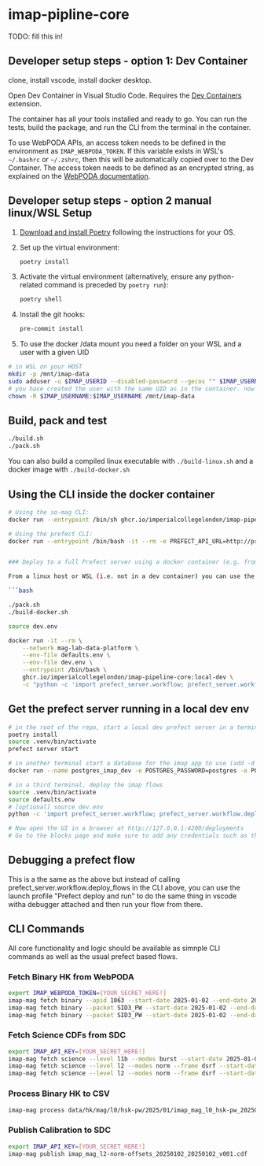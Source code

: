 # imap-pipline-core

TODO: fill this in!

## Developer setup steps - option 1: Dev Container

clone, install vscode, install docker desktop.

Open Dev Container in Visual Studio Code. Requires the [Dev Containers](https://marketplace.visualstudio.com/items?itemName=ms-vscode-remote.remote-containers) extension.

The container has all your tools installed and ready to go. You can run the tests, build the package, and run the CLI from the terminal in the container.

To use WebPODA APIs, an access token needs to be defined in the environment as `IMAP_WEBPODA_TOKEN`. If this variable exists in WSL's `~/.bashrc` or `~/.zshrc`, then this will be automatically copied over to the Dev Container. The access token needs to be defined as an encrypted string, as explained on the [WebPODA documentation](https://lasp.colorado.edu/ops/imap/poda/#auth).

## Developer setup steps - option 2 manual linux/WSL Setup

1. [Download and install Poetry](https://python-poetry.org/docs/#installation) following the instructions for your OS.
2. Set up the virtual environment:

    ```bash
    poetry install
    ```

3. Activate the virtual environment (alternatively, ensure any python-related command is preceded by `poetry run`):

    ```bash
    poetry shell
    ```

4. Install the git hooks:

    ```bash
    pre-commit install
    ```

5. To use the docker /data mount you need a folder on your WSL and a user with a given UID

```bash
# in WSL on your HOST
mkdir -p /mnt/imap-data
sudo adduser -u $IMAP_USERID --disabled-password --gecos "" $IMAP_USERNAME
# you have created the user with the same UID as in the container. now grant the folder to the user
chown -R $IMAP_USERNAME:$IMAP_USERNAME /mnt/imap-data
```

## Build, pack and test

```bash
./build.sh
./pack.sh
```

You can also build a compiled linux executable with `./build-linux.sh` and a docker image with `./build-docker.sh`

## Using the CLI inside the docker container

```bash
# Using the so-mag CLI:
docker run --entrypoint /bin/sh ghcr.io/imperialcollegelondon/imap-pipeline-core:local-dev -c "imap-mag hello world"

# Using the prefect CLI:
docker run --entrypoint /bin/bash -it --rm -e PREFECT_API_URL=http://prefect:4200/api --network mag-lab-data-platform ghcr.io/imperialcollegelondon/imap-pipeline-core:local-dev -c "prefect --version"


### Deploy to a full Prefect server using a docker container (e.g. from WSL)

From a linux host or WSL (i.e. not in a dev container) you can use the container image to run a deployment:

```bash

./pack.sh
./build-docker.sh

source dev.env

docker run -it --rm \
    --network mag-lab-data-platform \
    --env-file defaults.env \
    --env-file dev.env \
    --entrypoint /bin/bash \
    ghcr.io/imperialcollegelondon/imap-pipeline-core:local-dev \
    -c "python -c 'import prefect_server.workflow; prefect_server.workflow.deploy_flows()'"
```

## Get the prefect server running in a local dev env

```bash
# in the root of the repo, start a local dev prefect server in a terminal
poetry install
source .venv/bin/activate
prefect server start

# in another terminal start a database for the imap app to use (add -d for detached mode)
docker run --name postgres_imap_dev -e POSTGRES_PASSWORD=postgres -e POSTGRES_USER=postgres -e POSTGRES_DATABASE=imap -p 5432:5432 postgres:17-alpine

# in a third terminal, deploy the imap flows
source .venv/bin/activate
source defaults.env
# [optional] source dev.env
python -c 'import prefect_server.workflow; prefect_server.workflow.deploy_flows(local_debug=True)'

# Now open the UI in a browser at http://127.0.0.1:4200/deployments
# Go to the blocks page and make sure to add any credentials such as the web poda auth code
```

## Debugging a prefect flow

This is a the same as the above but instead of calling prefect_server.workflow.deploy_flows in the CLI above, you can use the launch profile "Prefect deploy and run" to do the same thing in vscode witha  debugger attached and then run your flow from there.

## CLI Commands

All core functionality and logic should be available as simnple CLI commands as well as the usual prefect based flows.

### Fetch Binary HK from WebPODA

```bash
export IMAP_WEBPODA_TOKEN=[YOUR_SECRET_HERE!]
imap-mag fetch binary --apid 1063 --start-date 2025-01-02 --end-date 2025-01-03
imap-mag fetch binary --packet SID3_PW --start-date 2025-01-02 --end-date 2025-01-03
imap-mag fetch binary --packet SID3_PW --start-date 2025-01-02 --end-date 2025-01-03 --ert
```

### Fetch Science CDFs from SDC

```bash
export IMAP_API_KEY=[YOUR_SECRET_HERE!]
imap-mag fetch science --level l1b --modes burst --start-date 2025-01-02 --end-date 2025-01-03
imap-mag fetch science --level l2 --modes norm --frame dsrf --start-date 2025-01-02 --end-date 2025-01-03
imap-mag fetch science --level l2 --modes norm --frame dsrf --start-date 2025-01-02 --end-date 2025-01-03 --ingestion-date
```

### Process Binary HK to CSV

```bash
imap-mag process data/hk/mag/l0/hsk-pw/2025/01/imap_mag_l0_hsk-pw_20250102_v000.pkts
```

### Publish Calibration to SDC

```bash
export IMAP_API_KEY=[YOUR_SECRET_HERE!]
imap-mag publish imap_mag_l2-norm-offsets_20250102_20250102_v001.cdf
```

